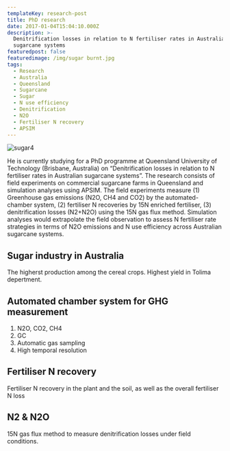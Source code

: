 ```yaml
---
templateKey: research-post
title: PhD research
date: 2017-01-04T15:04:10.000Z
description: >-
  Denitrification losses in relation to N fertiliser rates in Australian
  sugarcane systems
featuredpost: false
featuredimage: /img/sugar burnt.jpg
tags:
  - Research
  - Australia
  - Queensland
  - Sugarcane
  - Sugar
  - N use efficiency
  - Denitrification
  - N2O
  - Fertiliser N recovery
  - APSIM
---
```

![sugar4](/img/sugar4.png)

He is currently studying for a PhD programme at Queensland University of Technology (Brisbane, Australia) on “Denitrification losses in relation to N fertiliser rates in Australian sugarcane systems”. The research consists of field experiments on commercial sugarcane farms in Queensland and simulation analyses using APSIM. The field experiments measure (1) Greenhouse gas emissions (N2O, CH4 and CO2) by the automated-chamber system, (2) fertiliser N recoveries by 15N enriched fertiliser, (3) denitrification losses (N2+N2O) using the 15N gas flux method. Simulation analyses would extrapolate the field observation to assess N fertiliser rate strategies in terms of N2O emissions and N use efficiency across Australian sugarcane systems.


## Sugar industry in Australia

The higherst production among the cereal crops. Highest yield in Tolima depertment.


## Automated chamber system for GHG measurement

1. N2O, CO2, CH4
2. GC
3. Automatic gas sampling
4. High temporal resolution


## Fertiliser N recovery

Fertiliser N recovery in the plant and the soil, as well as the overall fertiliser N loss

## N2 & N2O

15N gas flux method to measure denitrification losses under field conditions.

